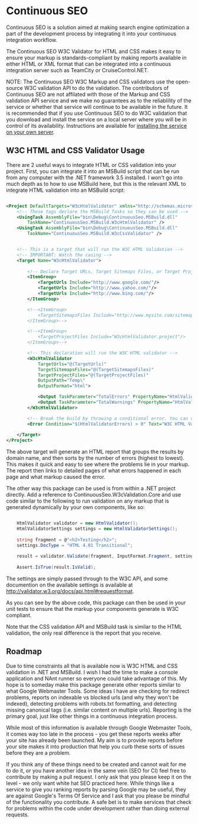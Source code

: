 Continuous SEO
=======================================
Continuous SEO is a solution aimed at making search engine optimization a part of the development process by integrating it into your continuous integration workflow.

The Continuous SEO W3C Validator for HTML and CSS makes it easy to ensure your markup is standards-compliant by making reports available in either HTML or XML format that can be integrated into a continuous integration server such as TeamCity or CruiseControl.NET.

NOTE: The Continuous SEO W3C Markup and CSS validators use the open-source W3C validation API to do the validation. The contributors of Continuous SEO are not affilated with those of the Markup and CSS validation API service and we make no guarantees as to the reliablility of the service or whether that service will continue to be available in the future. It is recommended that if you use Continuous SEO to do W3C validation that you download and install the service on a local server where you will be in control of its availability. Instructions are available for [installing the service on your own server](http://validator.w3.org/docs/install.html).

W3C HTML and CSS Validator Usage
---------------------------------

There are 2 useful ways to integrate HTML or CSS validation into your project. First, you can integrate it into an MSBuild script that can be run from any computer with the .NET framework 3.5 installed. I won't go into much depth as to how to use MSBuild here, but this is the relevant XML to integrate HTML validation into an MSBuild script:

```xml

<Project DefaultTargets="W3cHtmlValidator" xmlns="http://schemas.microsoft.com/developer/msbuild/2003">
	<!-- These tags declare the MSBuild Tasks so they can be used -->
	<UsingTask AssemblyFile="bin\Debug\ContinuousSeo.MSBuild.dll"
		TaskName="ContinuousSeo.MSBuild.W3cHtmlValidator" />
	<UsingTask AssemblyFile="bin\Debug\ContinuousSeo.MSBuild.dll"
		TaskName="ContinuousSeo.MSBuild.W3cCssValidator" />


	<!-- This is a target that will run the W3C HTML Validation -->
	<!-- IMPORTANT: Watch the casing -->
	<Target Name="W3cHtmlValidator">
		
		<!-- Declare Target URLs, Target Sitemaps Files, or Target Project Files to run validation on -->
		<ItemGroup>
			<TargetUrls Include="http://www.google.com/"/>
			<TargetUrls Include="http://www.yahoo.com/"/>
			<TargetUrls Include="http://www.bing.com/"/>
		</ItemGroup>

		<!--<ItemGroup>
			<TargetSitemapsFiles Include="http://www.mysite.com/sitemaps.aspx"/>
		</ItemGroup>-->

		<!--<ItemGroup>
			<TargetProjectFiles Include="W3cHtmlValidator.project"/>
		</ItemGroup>-->

		<!-- This declaration will run the W3C HTML validator -->
		<W3cHtmlValidator
			TargetUrls="@(TargetUrls)"
			TargetSitemapsFiles="@(TargetSitemapsFiles)"
			TargetProjectFiles="@(TargetProjectFiles)"
			OutputPath="Temp\"
			OutputFormat="html">

			<Output TaskParameter="TotalErrors" PropertyName="HtmlValidatorErrors"/>
			<Output TaskParameter="TotalWarnings" PropertyName="HtmlValidatorWarnings"/>
		</W3cHtmlValidator>

		<!-- Break the build by throwing a conditional error. You can decide how many errors or warnings you will tolerate. -->
		<Error Condition="$(HtmlValidatorErrors) > 0" Text="W3C HTML Validator found $(HtmlValidatorErrors) error(s)."/>
		
	</Target>
</Project>

```
The above target will generate an HTML report that groups the results by domain name, and then sorts by the number of errors (highest to lowest). This makes it quick and easy to see where the problems lie in your markup. The report then links to detailed pages of what errors happened in each page and what markup caused the error.

The other way this package can be used is from within a .NET project directly. Add a reference to ContinuousSeo.W3cValidation.Core and use code similar to the following to run validation on any markup that is generated dynamically by your own components, like so:

```c#

	HtmlValidator validator = new HtmlValidator();
	HtmlValidatorSettings settings = new HtmlValidatorSettings();
	
	string fragment = @"<h2>Testing</h2>";
	settings.DocType = "HTML 4.01 Transitional";
	
	result = validator.Validate(fragment, InputFormat.Fragment, settings);
	
	Assert.IsTrue(result.IsValid);

```

The settings are simply passed through to the W3C API, and some documention on the available settings is available at http://validator.w3.org/docs/api.html#requestformat.

As you can see by the above code, this package can then be used in your unit tests to ensure that the markup your components generate is W3C compliant.

Note that the CSS validation API and MSBuild task is similar to the HTML validation, the only real difference is the report that you receive.

Roadmap
---------------------------------

Due to time constraints all that is available now is W3C HTML and CSS validation in .NET and MSBuild. I wish I had the time to make a console application and NAnt runner so everyone could take advantage of this. My hope is to someday make this package generate other reports similar to what Google Webmaster Tools. Some ideas I have are checking for redirect problems, reports on indexable vs blocked urls (and why they won't be indexed), detecting problems with robots.txt formatting, and detecting missing canonical tags (i.e. similar content on multiple urls). Reporting is the primary goal, just like other things in a continuous integration process.

While most of this information is available through Google Webmaster Tools, it comes way too late in the process - you get these reports weeks after your site has already been launched. My aim is to provide reports before your site makes it into production that help you curb these sorts of issues before they are a problem.

If you think any of these things need to be created and cannot wait for me to do it, or you have another idea in the same vein (SEO for CI) feel free to contribute by making a pull request. I only ask that you please keep it on the level - we only want white hat SEO practiced here. While things like a service to give you ranking reports by parsing Google may be useful, they are against Google's Terms Of Service and I ask that you please be mindful of the functionality you contribute. A safe bet is to make services that check for problems within the code under development rather than doing external requests.
